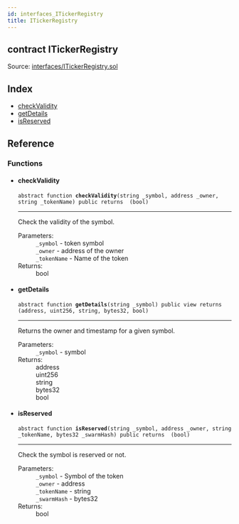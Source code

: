 ```yaml
---
id: interfaces_ITickerRegistry
title: ITickerRegistry
---
```


<div class="contract-doc"><div class="contract"><h2 class="contract-header"><span class="contract-kind">contract</span> ITickerRegistry</h2><div class="source">Source: <a href="git+https://github.com/PolymathNetwork/polymath-core/blob/v1.3.3/contracts/interfaces/ITickerRegistry.sol" target="_blank">interfaces/ITickerRegistry.sol</a></div></div><div class="index"><h2>Index</h2><ul><li><a href="interfaces_ITickerRegistry.html#checkValidity">checkValidity</a></li><li><a href="interfaces_ITickerRegistry.html#getDetails">getDetails</a></li><li><a href="interfaces_ITickerRegistry.html#isReserved">isReserved</a></li></ul></div><div class="reference"><h2>Reference</h2><div class="functions"><h3>Functions</h3><ul><li><div class="item function"><span id="checkValidity" class="anchor-marker"></span><h4 class="name">checkValidity</h4><div class="body"><code class="signature"><span>abstract </span>function <strong>checkValidity</strong><span>(string _symbol, address _owner, string _tokenName) </span><span>public </span><span>returns  (bool) </span></code><hr/><div class="description"><p>Check the validity of the symbol.</p></div><dl><dt><span class="label-parameters">Parameters:</span></dt><dd><div><code>_symbol</code> - token symbol</div><div><code>_owner</code> - address of the owner</div><div><code>_tokenName</code> - Name of the token</div></dd><dt><span class="label-return">Returns:</span></dt><dd>bool</dd></dl></div></div></li><li><div class="item function"><span id="getDetails" class="anchor-marker"></span><h4 class="name">getDetails</h4><div class="body"><code class="signature"><span>abstract </span>function <strong>getDetails</strong><span>(string _symbol) </span><span>public </span><span>view </span><span>returns  (address, uint256, string, bytes32, bool) </span></code><hr/><div class="description"><p>Returns the owner and timestamp for a given symbol.</p></div><dl><dt><span class="label-parameters">Parameters:</span></dt><dd><div><code>_symbol</code> - symbol</div></dd><dt><span class="label-return">Returns:</span></dt><dd>address</dd><dd>uint256</dd><dd>string</dd><dd>bytes32</dd><dd>bool</dd></dl></div></div></li><li><div class="item function"><span id="isReserved" class="anchor-marker"></span><h4 class="name">isReserved</h4><div class="body"><code class="signature"><span>abstract </span>function <strong>isReserved</strong><span>(string _symbol, address _owner, string _tokenName, bytes32 _swarmHash) </span><span>public </span><span>returns  (bool) </span></code><hr/><div class="description"><p>Check the symbol is reserved or not.</p></div><dl><dt><span class="label-parameters">Parameters:</span></dt><dd><div><code>_symbol</code> - Symbol of the token</div><div><code>_owner</code> - address</div><div><code>_tokenName</code> - string</div><div><code>_swarmHash</code> - bytes32</div></dd><dt><span class="label-return">Returns:</span></dt><dd>bool</dd></dl></div></div></li></ul></div></div></div>
